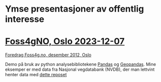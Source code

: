 # Ymse presentasjoner av offentlig interesse 

#  [Foss4gNO, Oslo 2023-12-07](https://github.com/LtGlahn/foredrag/blob/main/2022-12-07-Foss4gno-geopandas-jankrjensen-vegvesen.pdf) 

[Foredrag Foss4g.no, desember 2012, Oslo](https://github.com/LtGlahn/foredrag/blob/main/2022-12-07-Foss4gno-geopandas-jankrjensen-vegvesen.pdf)

Demo på bruk av python analysebibliotekene [Pandas](https://pandas.pydata.org/) og [Geopandas](https://geopandas.org/en/stable/). Mine eksemper er med data fra Nasjonal vegdatabank (NVDB), der man lettvint henter data med [dette reposet](https://github.com/LtGlahn/nvdbapi-V3)

